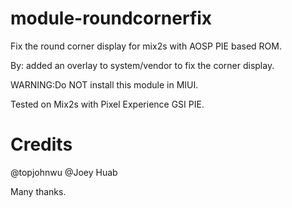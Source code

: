 # module-roundcornerfix

Fix the round corner display for mix2s with AOSP PIE based ROM.

By: added an overlay to system/vendor to fix the corner display.

WARNING:Do NOT install this module in MIUI.

Tested on Mix2s with Pixel Experience GSI PIE.

# Credits

@topjohnwu 
@Joey Huab

Many thanks.

